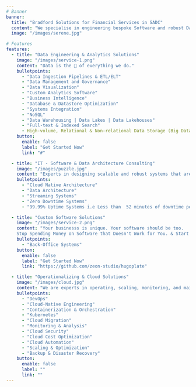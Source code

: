 ```yaml
---
# Banner
banner:
  title: "Bradford Solutions for Financial Services in SADC"
  content: "We specialise in engineering bespoke Software and robust Data solutions that transform complex operations into streamlined, efficient, and intelligent processes. Our mission is to build the technological and financial backbone that empowers our clients to achieve sustainable growth, compliance, and a significant competitive advantage."
  image: "/images/serene.jpg"

# Features
features:
  - title: "Data Engineering & Analytics Solutions"
    image: "/images/service-1.png"
    content: "Data is the 🖤 of everything we do."
    bulletpoints:
      - "Data Ingestion Pipelines & ETL/ELT"
      - "Data Management and Governance"
      - "Data Visualization"
      - "Custom Analytics Software"
      - "Business Intelligence"
      - "Database & Datastore Optimization"
      - "Systems Integration"
      - "NoSQL"
      - "Data Warehousing | Data Lakes | Data Lakehouses"
      - "Full-text & Indexed Search"
      - High-volume, Relational & Non-relational Data Storage (Big Data)
    button:
      enable: false
      label: "Get Started Now"
      link: "#"

  - title: "IT - Software & Data Architecture Consulting"
    image: "/images/puzzle.jpg"
    content: "Experts in designing scalable and robust systems that are cloud native. We can help your team build the right architecture for your business today and tomorrow. Let _Systems are Down_ be a thing of the past."
    bulletpoints:
      - "Cloud Native Architecture"
      - "Data Architecture"
      - "Streaming Systems"
      - "Zero Downtime Systems"
      - "99.99% Uptime Systems i.e Less than  52 minutes of downtime per year"

  - title: "Custom Software Solutions"
    image: "/images/service-2.png"
    content: "Your businesss is unique. Your software should be too.
    Stop Spending Money on Software that Doesn't Work for You. & Start Investing in Software that Works for You."
    bulletpoints:
      - "Back-Office Systems"
    button:
      enable: false
      label: "Get Started Now"
      link: "https://github.com/zeon-studio/hugoplate"

  - title: "Operationalizing & Cloud Solutions"
    image: "/images/cloud.jpg"
    content: "We are experts in operating, scaling, monitoring, and maintaining cloud-first and on-prem systems."
    bulletpoints:
      - "DevOps"
      - "Cloud-Native Engineering"
      - "Containerization & Orchestration"
      - "Kubernetes"
      - "Cloud Migration"
      - "Monitoring & Analysis"
      - "Cloud Security"
      - "Cloud Cost Optimization"
      - "Cloud Automation"
      - "Scaling & Optimization"
      - "Backup & Disaster Recovery"
    button:
      enable: false
      label: ""
      link: ""
---
```

